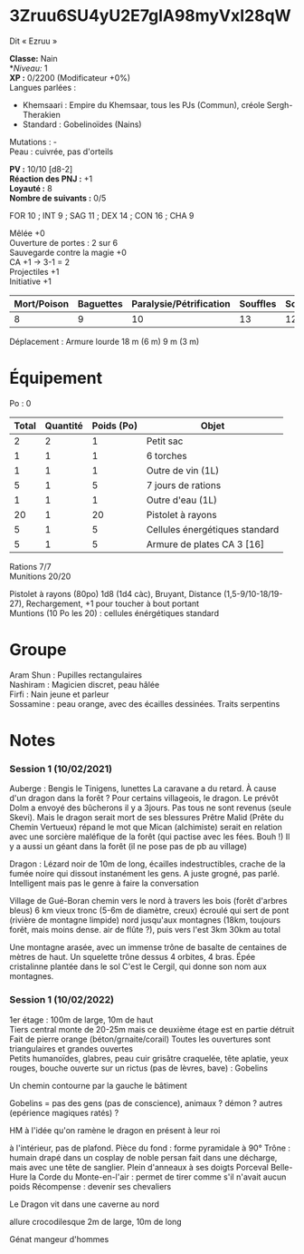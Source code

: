 # 3Zruu6SU4yU2E7glA98myVxI28qW 
Dit « Ezruu »

**Classe:** Nain   
**Niveau:* 1   
**XP :** 0/2200 (Modificateur +0%)  
Langues parlées :
- Khemsaari : Empire du Khemsaar, tous les PJs (Commun), créole Sergh-Therakien
- Standard : Gobelinoïdes (Nains)  


Mutations : -  
Peau : cuivrée, pas d'orteils


**PV :**  10/10 [d8-2]   
**Réaction des PNJ :** +1   
**Loyauté :** 8   
**Nombre de suivants :** 0/5    

FOR 10 ; INT 9 ; SAG 11 ; DEX 14 ; CON 16 ; CHA 9  

Mêlée +0  
Ouverture de portes : 2 sur 6  
Sauvegarde contre la magie +0  
CA 	+1 → 3-1 = 2  
Projectiles +1  
Initiative	+1


| Mort/Poison | Baguettes | Paralysie/Pétrification | Souffles | Sorts |
| --- | --- | --- | --- | --- |
| 8 | 9 | 10 | 13 | 12 |  

Déplacement : Armure lourde 	18 m (6 m) 	9 m (3 m) 

# Équipement

Po : 0 

| Total | Quantité | Poids (Po) | Objet |
| --- | --- |  --- | --- |
| 2 | 2 | 1 | Petit sac|
| 1 | 1 | 1 | 6 torches |
| 1 | 1 | 1 | Outre de vin (1L) |
| 5 | 1 | 5 | 7 jours de rations |
| 1 | 1 | 1 | Outre d'eau (1L) |
| 20 | 1 | 20 | Pistolet à rayons |
| 5 | 1 | 5 | Cellules énergétiques standard |
| 5 | 1 | 5 | Armure de plates 	CA 3 [16]  |

Rations 7/7   
Munitions 20/20

Pistolet à rayons (80po) 1d8 (1d4 càc), Bruyant, Distance (1,5-9/10-18/19-27), Rechargement, +1 pour toucher à bout portant  
Muntions (10 Po les 20) : cellules énérgétiques standard

# Groupe

Aram Shun : Pupilles rectangulaires   
Nashiram : Magicien discret, peau hâlée  
Firfi : Nain jeune et parleur  
Sossamine : peau orange, avec des écailles dessinées. Traits serpentins  


# Notes 

### Session 1 (10/02/2021)

Auberge : Bengis le Tinigens, lunettes
La caravane a du retard. À cause d'un dragon dans la forêt ?
Pour certains villageois, le dragon. Le prévôt Dolm a envoyé des bûcherons il y a 3jours. Pas tous ne sont revenus (seule Skevi). Mais le dragon serait mort de ses blessures 
Prêtre Malid (Prête du Chemin Vertueux) répand le mot que Mican (alchimiste) serait en relation avec une sorcière maléfique de la forêt (qui pactise avec les fées. Bouh !)
Il y a aussi un géant dans la forêt (il ne pose pas de pb au village)

Dragon : Lézard noir de 10m de long, écailles indestructibles, crache de la fumée noire qui dissout instanément les gens. A juste grogné, pas parlé. Intelligent mais pas le genre à faire la conversation

Village de Gué-Boran 
chemin vers le nord à travers les bois (forêt d'arbres bleus) 6 km 
vieux tronc (5-6m de diamètre, creux) écroulé qui sert de pont (rivière de montagne limpide)
nord jusqu'aux montagnes (18km, toujours forêt, mais moins dense. air de flûte ?), puis vers l'est 3km
30km au total 

Une montagne arasée, avec un immense trône de basalte de centaines de mètres de haut. Un squelette trône dessus 
4 orbites, 4 bras. Épée cristalinne plantée dans le sol
C'est le Cergil, qui donne son nom aux montagnes. 



### Session 1 (10/02/2022)

1er étage : 100m de large, 10m de haut  
Tiers central monte de 20-25m mais ce deuxième étage est en partie détruit  
Fait de pierre orange (béton/grnaite/corail)
Toutes les ouvertures sont triangulaires et grandes ouvertes  
Petits humanoïdes, glabres, peau cuir grisâtre craquelée, tête aplatie,  yeux rouges, bouche ouverte sur un rictus (pas de lèvres, bave) : Gobelins  

Un chemin contourne par la gauche le bâtiment 

Gobelins = pas des gens (pas de conscience), animaux ? démon ? autres (epérience magiques ratés) ?

HM à l'idée qu'on ramène le dragon en présent à leur roi

à l'intérieur, pas de plafond. Pièce du fond : forme pyramidale à 90°
Trône : humain drapé dans un cosplay de noble persan fait dans une décharge, mais avec une tête de sanglier. Plein d'anneaux à ses doigts
Porceval Belle-Hure
la Corde du Monte-en-l'air : permet de tirer comme s'il n'avait aucun poids
Récompense : devenir ses chevaliers

Le Dragon vit dans une caverne au nord

allure crocodilesque 2m de large, 10m de long



Génat mangeur d'hommes
